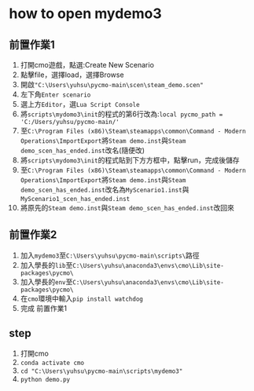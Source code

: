 # how to open mydemo3

## 前置作業1
1. 打開cmo遊戲，點選:Create New Scenario
2. 點擊file，選擇load，選擇Browse
3. 開啟`"C:\Users\yuhsu\pycmo-main\scen\steam_demo.scen"`
4. 左下角`Enter scenario`
5. 選上方`Editor`，選`Lua Script Console`
6. 將`scripts\mydomo3\init`的程式的第6行改為:`local pycmo_path = 'C:/Users/yuhsu/pycmo-main/'`
7. 至`C:\Program Files (x86)\Steam\steamapps\common\Command - Modern Operations\ImportExport`將`Steam demo.inst`與`Steam demo_scen_has_ended.inst`改名(隨便改)
8. 將`scripts\mydomo3\init`的程式貼到下方方框中，點擊run，完成後儲存
9. 至`C:\Program Files (x86)\Steam\steamapps\common\Command - Modern Operations\ImportExport`將`Steam demo.inst`與`Steam demo_scen_has_ended.inst`改名為`MyScenario1.inst`與`MyScenario1_scen_has_ended.inst`
10. 將原先的`Steam demo.inst`與`Steam demo_scen_has_ended.inst`改回來

## 前置作業2
1. 加入`mydemo3`至`C:\Users\yuhsu\pycmo-main\scripts\`路徑
2. 加入學長的`lib`至`C:\Users\yuhsu\anaconda3\envs\cmo\Lib\site-packages\pycmo\`
3. 加入學長的`env`至`C:\Users\yuhsu\anaconda3\envs\cmo\Lib\site-packages\pycmo\`
4. 在`cmo`環境中輸入`pip install watchdog`
5. 完成 前置作業1

## step
1. 打開cmo
2. `conda activate cmo`
3. `cd "C:\Users\yuhsu\pycmo-main\scripts\mydemo3"`
4. `python demo.py`
